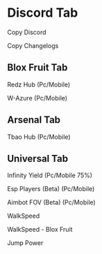 # Discord Tab
Copy Discord

Copy Changelogs
## Blox Fruit Tab
Redz Hub (Pc/Mobile)

W-Azure (Pc/Mobile)
## Arsenal Tab
Tbao Hub (Pc/Mobile)

## Universal Tab
Infinity Yield (Pc/Mobile 75%)

Esp Players (Beta) (Pc/Mobile)

Aimbot FOV (Beta) (Pc/Mobile)

WalkSpeed

WalkSpeed - Blox Fruit

Jump Power
